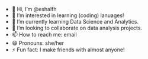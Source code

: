 - 👋 Hi, I’m @eshalfh
- 👀 I’m interested in learning (coding) lanuages! 
- 🌱 I’m currently learning Data Science and Analytics.
- 💞️ I’m looking to collaborate on data analysis projects.
- 📫 How to reach me: email
- 😄 Pronouns: she/her
- ⚡ Fun fact: I make friends with almost anyone!

<!---
eshalfh/eshalfh is a ✨ special ✨ repository because its `README.md` (this file) appears on your GitHub profile.
You can click the Preview link to take a look at your changes.
--->
